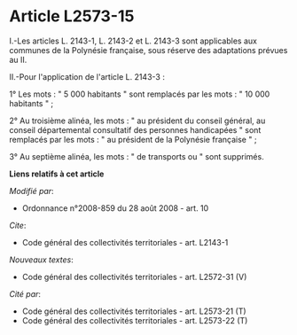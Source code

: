 # Article L2573-15

I.-Les articles L. 2143-1, L. 2143-2 et L. 2143-3 sont applicables aux communes de la Polynésie française, sous réserve des
adaptations prévues au II. 

II.-Pour l'application de l'article L. 2143-3 : 

1° Les mots : " 5 000 habitants " sont remplacés par les mots : " 10 000 habitants " ; 

2° Au troisième alinéa, les mots : " au président du conseil général, au conseil départemental consultatif des personnes
handicapées " sont remplacés par les mots : " au président de la Polynésie française " ; 

3° Au septième alinéa, les mots : " de transports ou " sont supprimés.

**Liens relatifs à cet article**

_Modifié par_:

  - Ordonnance n°2008-859 du 28 août 2008 - art. 10

_Cite_:

  - Code général des collectivités territoriales - art. L2143-1

_Nouveaux textes_:

  - Code général des collectivités territoriales - art. L2572-31 (V)

_Cité par_:

  - Code général des collectivités territoriales - art. L2573-21 (T)
  - Code général des collectivités territoriales - art. L2573-22 (T)
